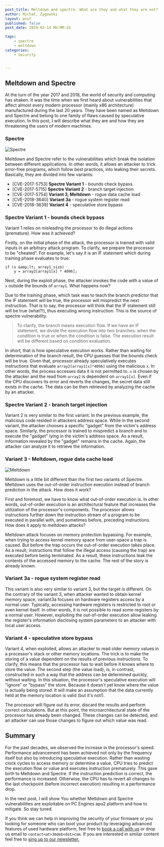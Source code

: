 ```yaml
---
post_title: Meltdown and spectre. What are they and what they are not?
author: Michał‚ Żygowski
layout: post
published: false
post_date: 2019-03-14 HH:MM:SS

tags:
    - spectre
    - meltdown
categories:
    - Security


---
```


## Meltdown and Spectre

At the turn of the year 2017 and 2018, the world of security and computing has
shaken. It was the time when we first heard about vulnerabilities that affect
almost every modern processor (mainly x86 architecture) manufactured during the
last 20 years. They have been named as Meltdown and Spectre and belong to one
family of flaws caused by speculative execution. In this post, I will describe
what they are and how they are threatening the users of modern machines.

### Spectre

![Spectre](https://3mdeb.com/wp-content/uploads/2017/07/spectre.png)

Meltdown and Spectre refer to the vulnerabilities which break the isolation
between different applications. In other words, it allows an attacker to trick
error-free programs, which follow best practices, into leaking their secrets.
Basically, they are  divided into few variants:

* [CVE-2017-5753] **Spectre Variant 1** - bounds check bypass.
* [CVE-2017-5715] **Spectre Variant 2** - branch target injection
* [CVE-2017-5754] **Variant 3, Meltdown** - rogue data cache load
* [CVE-2018-3640] **Variant 3a** - rogue system register read
* [CVE-2018-3639] **Variant 4** - speculative store bypass

### Spectre Variant 1 - bounds check bypass

Variant 1 relies on misleading the processor to do illegal actions (premature).
How was it achieved?

Firstly, on the initial phase of the attack, the processor is trained with
valid inputs in an arbitrary attack program. To clarify, we prepare the
processor to be "cheated". For example, let's say it is an IF statement which
during training phase evaluates to true:

```
if (x &amp;lt; array1_size)
    y = array2[array1[x] * 4096];
```

Next, during the exploit phase, the attacker invokes the code with a value of
`x` outside the bounds of `array1`. What happens now?

Due to the training phase, which task was to teach the branch predictor that
the IF statement will be true, the processor will mispredict the next
instruction. That is to say, the processor will think that the IF statement
still will be true (what?!), thus executing wrong instruction. This is the
source of spectre vulnerability.

> To clarify, the branch means execution flow. If we have an IF statement, we
> divide the execution flow into two branches: when the condition is true or
> when the condition is false. The execution result will be different based on
> condition evaluation.

In short, that is how speculative execution works. Rather than waiting for
determination of the branch result, the CPU guesses that the bounds check will
be true. Given that, processor already speculatively executes instructions
that evaluate `array2[array1[x]*4096]` using the malicious `x`. In other words,
the process accesses data it is not permitted to. `x` is chosen by the attacker
and the read from `array2` is dependent on `array1[x]`. Even if the CPU
discovers its error and reverts the changes, the secret data still exists in
the cache. The data can be then retrieved by analyzing the cache by an
attacker.

### Spectre Variant 2 - branch target injection

Variant 2 is very similar to the first variant. In the previous example, the
malicious code resided in attackers address space. While in the second variant,
the attacker chooses a specific "gadget" from the victim's address space.
Similarly, the processor is trained to mispredict a branch and to execute the
"gadget" lying in the victim's address space. As a result, information
revealed by the "gadget" remains in the cache. Again, the attacker can analyze
it to retrieve the information.

### Variant 3 - Meltdown, rogue data cache load

![Meltdown](https://3mdeb.com/wp-content/uploads/2017/07/meltdown.png)

Meltdown is a little bit different than the first two variants of Spectre.
Meltdown uses the out-of-order instruction execution instead of branch
prediction in the attack. How does it work?

First and foremost, we have to know what out-of-order execution is. In other
words, out-of-order execution is an architectural feature that increases the
utilization of the processor's components. The processor allows instructions
further down the instruction stream of a program to be executed in parallel
with, and sometimes before, preceding instructions. How does it apply to
meltdown attacks?

Meltdown attack focuses on memory protection bypassing. For example, when
trying to access kernel memory space from user-space a trap is caused. But
before the trap occurs the out-of-order execution takes place. As a result,
instructions that follow the illegal access (causing the trap) are executed
before being terminated. As a result, these instructions leak the contents of
the accessed memory to the cache. The rest of the story is already known.

### Variant 3a - rogue system register read

This variant is also very similar to variant 3, but the target is different.
On the contrary of the variant 3, when attacker wanted to obtain kernel memory
space, variant3a focuses on hardware registers access by a normal user.
Typically, accessing hardware registers is restricted to root or even kernel
itself. In other words, it is not possible to read some registers by a normal
user. However, exploiting the out-of-order execution allow leaking the
register's information disclosing system parameters to an attacker with local
user access.

### Variant 4 - speculative store bypass

Variant 4, when exploited, allows an attacker to read older memory values in a
processor's stack or other memory locations. The trick is to make the storing
of a value dependent on the results of previous instructions. To clarify, this
means that the processor has to wait before it knows where to store the value.
The second step (the value load), is, in contrast, constructed in such a way
that the address can be determined quickly, without waiting. In this situation,
the processor's speculative execution will "ignore" or "bypass" the store.
Because it doesn't yet know where the value is actually being stored. It will
make an assumption that the data currently held at the memory location is
valid (but it's not!).

The processor will figure out its error, discard the results and perform
correct calculations. But at this point, the microarchitectural state of the
processor has already been changed. These changes can be detected, and an
attacker can use those changes to figure out which value was read.

## Summary

For the past decades, we observed the increase in the processor's speed.
Performance advancement has been achieved not only by the frequency itself but
also by introducing speculative execution. Rather than wasting clock cycles to
access memory or determine a value, CPU tries to predict the execution flow or
value and executes instruction prematurely. This gave birth to Meltdown and
Spectre. If the instruction prediction is correct, the performance is
increased. Otherwise, the CPU has to revert all changes to the last checkpoint
(before incorrect execution) resulting in a performance drop.

In the next post, I will show You whether Meltdown and Spectre vulnerabilities
are exploitable on PC Engines apu2 platform and how to mitigate. So stay tuned.

If you think we can help in improving the security of your firmware or you
looking for someone who can boot your product by leveraging advanced features
of used hardware platform, feel free to [book a call with us](https://calendly.com/3mdeb/consulting-remote-meeting)
or drop us email to `contact<at>3mdeb<dot>com`. If you are interested in
similar content feel free to [sing up to our newsletter.](http://eepurl.com/gfoekD)